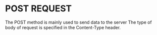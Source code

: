 # POST REQUEST

The POST method is mainly used to send data to the server
The type of body of request is specified in the Content-Type  header.